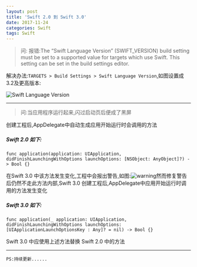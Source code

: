 ```yaml
---
layout: post
title: 'Swift 2.0 到 Swift 3.0'
date: 2017-11-24
categories: Swift
tags: Swift
---
```



> 问: 报错:The “Swift Language Version” (SWIFT_VERSION) build setting must be set to a supported value for targets which use Swift. This setting can be set in the build settings editor.

解决办法:`TARGETS > Build Settings > Swift Language Version`,如图设置成3.2及更高版本:

![ Swift Language Version](http://upload-images.jianshu.io/upload_images/1712780-8510c6afb1368f08.png?imageMogr2/auto-orient/strip%7CimageView2/2/w/1240)

---

> 问:当应用程序运行起来,闪过启动页后便成了黑屏

创建工程后,AppDelegate中自动生成应用开始运行时会调用的方法

##### Swift 2.0 如下:
```
func application(application: UIApplication, didFinishLaunchingWithOptions launchOptions: [NSObject: AnyObject]?) -> Bool {}
```
在Swift 3.0 中该方法发生变化,工程中会报出警告,如图:![warning](http://upload-images.jianshu.io/upload_images/1712780-0f5a6547cf928173.png?imageMogr2/auto-orient/strip%7CimageView2/2/w/1240)然而修复警告后仍然不走此方法内部,Swift 3.0 创建工程后,AppDelegate中应用开始运行时调用的方法发生变化

##### Swift 3.0 如下:
```
func application(_ application: UIApplication, didFinishLaunchingWithOptions launchOptions: [UIApplicationLaunchOptionsKey : Any]? = nil) -> Bool {}
```
Swift 3.0 中应使用上述方法替换 Swift 2.0 中的方法

---
`PS:持续更新......`


